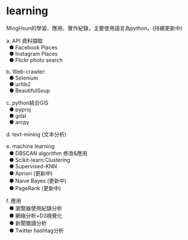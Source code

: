 # learning

MingHsun的學習、應用、實作紀錄，主要使用語言為python。(持續更新中)

a. API 資料擷取<br>
&nbsp;&nbsp;● Facebook Places <br>
&nbsp;&nbsp;● Instagram Places<br>
&nbsp;&nbsp;● Flickr photo search<br>
 
b. Web-crawler:<br>
&nbsp;&nbsp;● Selenium<br>
&nbsp;&nbsp;● urllib2<br>
&nbsp;&nbsp;● BeautifulSoup<br>
  
c. python結合GIS<br>
&nbsp;&nbsp;● pyproj<br> 
&nbsp;&nbsp;● gdal<br>
&nbsp;&nbsp;● arcpy<br>
  
d. text-mining (文本分析)<br>

e. machine learning<br>
&nbsp;&nbsp;● DBSCAN algorithm 修改&應用<br>
&nbsp;&nbsp;● Scikit-learn:Clustering<br>
&nbsp;&nbsp;● Supervised-KNN <br>
&nbsp;&nbsp;● Apriori (更新中)<br>
&nbsp;&nbsp;● Naive Bayes (更新中)<br>
&nbsp;&nbsp;● PageRank (更新中)<br>

f. 應用<br>
&nbsp;&nbsp;● 瀏覽器使用紀錄分析<br>
&nbsp;&nbsp;● 網絡分析+D3視覺化<br>
&nbsp;&nbsp;● 新聞閱讀分析<br>
&nbsp;&nbsp;● Twitter hashtag分析<br>

